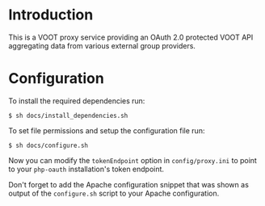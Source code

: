 # Introduction
This is a VOOT proxy service providing an OAuth 2.0 protected VOOT API
aggregating data from various external group providers.

# Configuration
To install the required dependencies run:

    $ sh docs/install_dependencies.sh

To set file permissions and setup the configuration file run:

    $ sh docs/configure.sh

Now you can modify the `tokenEndpoint` option in `config/proxy.ini` to point to
your `php-oauth` installation's token endpoint.

Don't forget to add the Apache configuration snippet that was shown as output
of the `configure.sh` script to your Apache configuration.
